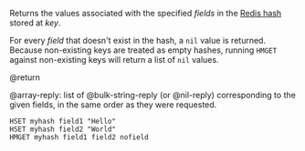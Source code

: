 Returns the values associated with the specified _fields_ in the [Redis hash](/docs/data-types/hashes) stored at _key_.

For every _field_ that doesn't exist in the hash, a `nil` value is returned.
Because non-existing keys are treated as empty hashes, running `HMGET` against non-existing keys will return a list of `nil` values.

@return

@array-reply: list of @bulk-string-reply (or @nil-reply) corresponding to the given fields, in the same order as they were requested.

```cli
HSET myhash field1 "Hello"
HSET myhash field2 "World"
HMGET myhash field1 field2 nofield
```
